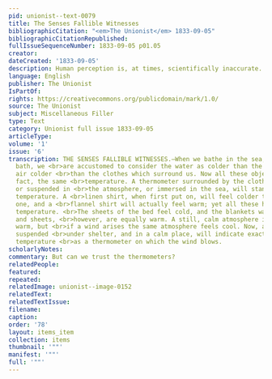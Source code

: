 ```yaml
---
pid: unionist--text-0079
title: The Senses Fallible Witnesses
bibliographicCitation: "<em>The Unionist</em> 1833-09-05"
bibliographicCitationRepublished: 
fullIssueSequenceNumber: 1833-09-05 p01.05
creator: 
dateCreated: '1833-09-05'
description: Human perception is, at times, scientifically inaccurate.
language: English
publisher: The Unionist
IsPartOf: 
rights: https://creativecommons.org/publicdomain/mark/1.0/
source: The Unionist
subject: Miscellaneous Filler
type: Text
category: Unionist full issue 1833-09-05
articleType: 
volume: '1'
issue: '6'
transcription: THE SENSES FALLIBLE WITNESSES.—When we bathe in the sea, or in a cold
  bath, we <br>are accustomed to consider the water as colder than the air, and the
  air colder <br>than the clothes which surround us. Now all these objects are, in
  fact, the same <br>temperature. A thermometer surrounded by the cloth of our coat
  or suspended in <br>the atmosphere, or immersed in the sea, will stand at the same
  temperature. A <br>linen shirt, when first put on, will feel colder than a cotton
  one, and a <br>flannel shirt will actually feel warm; yet all these have the same
  temperature. <br>The sheets of the bed feel cold, and the blankets warm; the blankets
  and sheets, <br>however, are equally warm. A still, calm atmosphere in summer, feels
  warm, but <br>if a wind arises the same atmosphere feels cool. Now, a thermometer
  suspended <br>under shelter, and in a calm place, will indicate exactly the same
  temperature <br>as a thermometer on which the wind blows.
scholarlyNotes: 
commentary: But can we trust the thermometers?
relatedPeople: 
featured: 
repeated: 
relatedImage: unionist--image-0152
relatedText: 
relatedTextIssue: 
filename: 
caption: 
order: '78'
layout: items_item
collection: items
thumbnail: '""'
manifest: '""'
full: '""'
---
```

